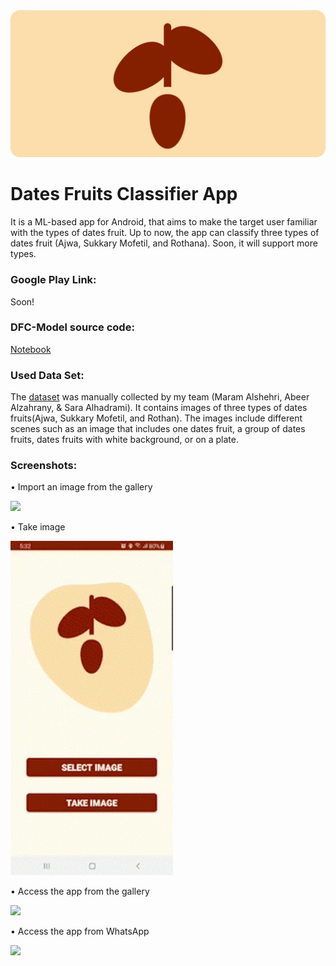 <img src="Images/df_header_v3.png" width="1100">


# Dates Fruits Classifier App

It is a ML-based app for Android, that aims to make the target user familiar with the types of dates fruit. Up to now, the app can classify three types of dates fruit (Ajwa, Sukkary Mofetil, and Rothana). Soon, it will support more types.
### Google Play Link:
Soon!

### DFC-Model source code:
[Notebook](https://bit.ly/dfcm)

### Used Data Set:
The [dataset](https://bit.ly/DFsDataset) was manually collected by my team (Maram Alshehri, Abeer Alzahrany, & Sara Alhadrami). It contains images of three types of dates fruits(Ajwa, Sukkary Mofetil, and Rothan). The images include different scenes such as an image that includes one dates fruit, a group of dates fruits, dates fruits with white background, or on a plate. 

### Screenshots:
• Import an image from the gallery

<img src="Images\Access_the_app_from_the_gallery_AdobeCreativeCloudExpress.gif" width="260">
  
•	Take image

<img src="Images\take_imge_AdobeCreativeCloudExpress.gif" width="260">
  
•	Access the app from the gallery

<img src="Images\Import_an_image_from_the_gallery_AdobeCreativeCloudExpress.gif" width="260">
  
•	Access the app from WhatsApp

<img src="Images\Access_the_app_from_WhatsApp_AdobeCreativeCloudExpress.gif" width="260">
